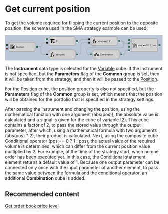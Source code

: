 # Get current position

To get the volume required for flipping the current position to the opposite position, the schema used in the SMA strategy example can be used:

![Designer Determination of the volume position 00](../../../../../images/designer_determination_of_volume_position_00.png)

The **Instrument** data type is selected for the [Variable](../elements/data_sources/variable.md) cube. If the instrument is not specified, but the **Parameters** flag of the **Common** group is set, then it will be taken from the strategy, and then it will be passed to the [Position](../elements/positions/current.md).

For the [Position](../elements/positions/current.md) cube, the position property is also not specified, but the **Parameters** flag of the **Common** group is set, which means that the position will be obtained for the portfolio that is specified in the strategy settings.

After passing the instrument and changing the position, using the mathematical function with one argument (abs(pos)), the absolute value is calculated and a signal is given for the cube of variable (2). This cube contains a factor of 2, to pass the stored value through the output parameter, after which, using a mathematical formula with two arguments (abs(pos) \* 2), their product is calculated. Next, using the composite cube Conditional operator (pos \=\= 0 ? 1 : pos), the actual value of the required volume is determined, which can differ from the current position value multiplied by 2. For example, at the time of the strategy start, when no one order has been executed yet. In this case, the Conditional statement element returns a default value of 1. Because one output parameter can be connected only once with the input parameter of another element, to pass the same value between the formula and the conditional operator, an additional **Combination** cube is added.

## Recommended content

[Get order book price level](get_order_book_price_level.md)

